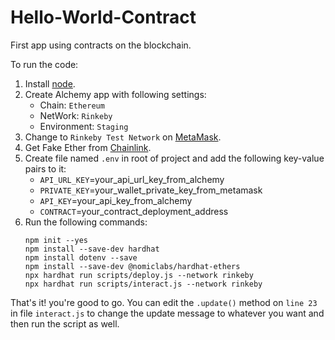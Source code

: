 # Hello-World-Contract
 First app using contracts on the blockchain.
 
To run the code:

1. Install [node](https://nodejs.org/en/).
2. Create Alchemy app with following settings:
    - Chain: `Ethereum`
    - NetWork: `Rinkeby`
    - Environment: `Staging`
3. Change to `Rinkeby Test Network` on [MetaMask](https://metamask.io/).
4. Get Fake Ether from [Chainlink](https://faucets.chain.link/rinkeby).
5. Create file named `.env` in root of project and add the following key-value pairs to it:
    - `API_URL_KEY`=your_api_url_key_from_alchemy
    - `PRIVATE_KEY`=your_wallet_private_key_from_metamask
    - `API_KEY`=your_api_key_from_alchemy
    - `CONTRACT`=your_contract_deployment_address
6. Run the following commands:
    ```
    npm init --yes
    npm install --save-dev hardhat
    npm install dotenv --save
    npm install --save-dev @nomiclabs/hardhat-ethers
    npx hardhat run scripts/deploy.js --network rinkeby
    npx hardhat run scripts/interact.js --network rinkeby
    ```

That's it! you're good to go. You can edit the `.update()` method on `line 23` in file `interact.js` to change the update message to whatever you want and then run the script as well.